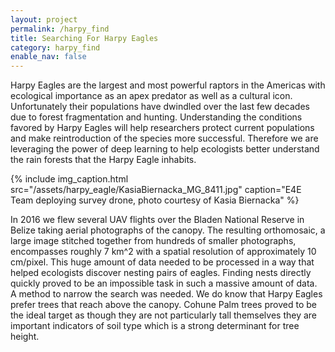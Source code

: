 ```yaml
---
layout: project
permalink: /harpy_find
title: Searching For Harpy Eagles
category: harpy_find
enable_nav: false
---
```

Harpy Eagles are the largest and most powerful raptors in the Americas with ecological importance as an apex predator as well as a cultural icon. Unfortunately their populations have dwindled over the last few decades due to forest fragmentation and hunting. Understanding the conditions favored by Harpy Eagles will help researchers protect current populations and make reintroduction of the species more successful. Therefore we are leveraging the power of deep learning to help ecologists better understand the rain forests that the Harpy Eagle inhabits.


{% include 
    img_caption.html
    src="/assets/harpy_eagle/KasiaBiernacka_MG_8411.jpg"
    caption="E4E Team deploying survey drone, photo courtesy of Kasia Biernacka"
%}



In 2016 we flew several UAV flights over the Bladen National Reserve in Belize taking aerial photographs of the canopy. The resulting orthomosaic, a large image stitched together from hundreds of smaller photographs, encompasses roughly 7 km^2 with a spatial resolution of approximately 10 cm/pixel. This huge amount of data needed to be processed in a way that helped ecologists discover nesting pairs of eagles. Finding nests directly quickly proved to be an impossible task in such a massive amount of data. A method to narrow the search was needed. We do know that Harpy Eagles prefer trees that reach above the canopy. Cohune Palm trees proved to be the ideal target as though they are not particularly tall themselves they are important indicators of soil type which is a strong determinant for tree height.    